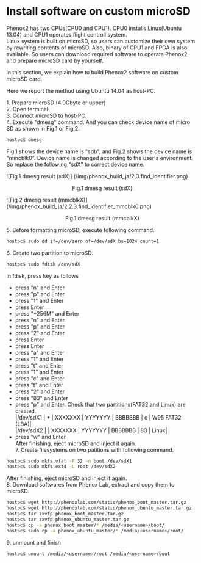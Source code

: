 # Install  software on custom microSD

Phenox2 has two CPUs(CPU0 and CPU1). CPU0 installs Linux(Ubuntu 13.04) and CPU1 operates flight controll system.  
Linux system is built on microSD, so users can customize their own system by rewriting contents of microSD. Also, binary of CPU1 and FPGA is also available. So users can download required software to operate Phenox2, and prepare microSD card by yourself.  

In this section, we explain how to build Phenox2 software on custom microSD card.

Here we report the method using Ubuntu 14.04 as host-PC.

1\. Prepare microSD (4.0Gbyte or upper)  
2\. Open terminal.  
3\. Connect microSD to host-PC.  
4\. Execute "dmesg" command. And you can check device name of micro SD as shown in Fig.1 or Fig.2.  
```bash
hostpc$ dmesg
```
Fig.1 shows the device name is "sdb", and Fig.2 shows the device name is "mmcblk0". Device name is changed according to the user's environment. So replace the following "sdX" to correct device name.

![Fig.1 dmesg result (sdX)] (/img/phenox_build_ja/2.3.find_identifier.png)
<div align="center">Fig.1 dmesg result (sdX)</div>

![Fig.2 dmesg result (mmcblkX)] (/img/phenox_build_ja/2.2.3.find_identifier_mmcblk0.png)
<div align="center">Fig.1 dmesg result (mmcblkX)</div>

5\. Before formatting microSD, execute following command.  
```bash
hostpc$ sudo dd if=/dev/zero of=/dev/sdX bs=1024 count=1
```
6\. Create two partition to microSD.  
```bash
hostpc$ sudo fdisk /dev/sdX
```
In fdisk, press key as follows  
 - press "n" and Enter  
 - press "p" and Enter  
 - press "1" and Enter  
 - press  Enter  
 - press "+256M" and Enter  
 - press "n" and Enter  
 - press "p" and Enter  
 - press "2" and Enter  
 - press  Enter  
 - press  Enter  
 - press "a" and Enter  
 - press "1" and Enter  
 - press "t" and Enter    
 - press "1" and Enter  
 - press "c" and Enter  
 - press "t" and Enter  
 - press "2" and Enter  
 - press "83" and Enter  
 - press "p" and Enter. Check that two partitions(FAT32 and Linux) are created.  
|/dev/sdX1 |   *   | XXXXXXX | YYYYYYY | BBBBBBB |  c | W95 FAT32 (LBA)|  
|/dev/sdX2 |   | XXXXXXX | YYYYYYY | BBBBBBB | 83 | Linux|  
 - press "w" and Enter  
After finishing, eject microSD and inject it again.  
7\. Create filesystems on two patitions with following command.  
```bash
hostpc$ sudo mkfs.vfat -F 32 -n boot /dev/sdX1
hostpc$ sudo mkfs.ext4 -L root /dev/sdX2
``` 
After finishing, eject microSD and inject it again.  
8\. Download softwares from Phenox Lab, extract and copy them to microSD.  
```bash
hostpc$ wget http://phenoxlab.com/static/phenox_boot_master.tar.gz
hostpc$ wget http://phenoxlab.com/static/phenox_ubuntu_master.tar.gz
hostpc$ tar zxvfp phenox_boot_master.tar.gz
hostpc$ tar zxvfp phenox_ubuntu_master.tar.gz
hostpc$ cp -a phenox_boot_master/* /media/<username>/boot/
hostpc$ sudo cp -a phenox_ubuntu_master/* /media/<username>/root/
```

9\. unmount and finish  
```bash
hostpc$ umount /media/<username>/root /media/<username>/boot
```